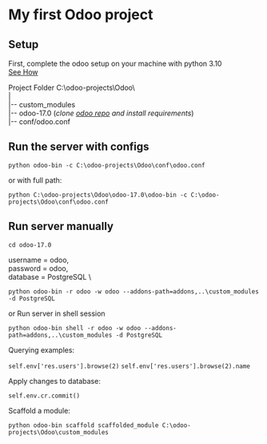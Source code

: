 # My first Odoo project

## Setup

First, complete the odoo setup on your machine with python 3.10 \
[See How](https://www.odoo.com/documentation/15.0/administration/install/source.html)

Project Folder C:\odoo-projects\Odoo\ \
| \
|-- custom_modules \
|-- odoo-17.0 (*clone [odoo repo](https://github.com/odoo/odoo) and install requirements*) \
|-- conf/odoo.conf

## Run the server with configs

`python odoo-bin -c C:\odoo-projects\Odoo\conf\odoo.conf`

or with full path:

```python C:\odoo-projects\Odoo\odoo-17.0\odoo-bin -c C:\odoo-projects\Odoo\conf\odoo.conf```

## Run server manually

`cd odoo-17.0`

username = odoo, \
password = odoo, \
database = PostgreSQL \

`python odoo-bin -r odoo -w odoo --addons-path=addons,..\custom_modules -d PostgreSQL`

or Run server in shell session

`python odoo-bin shell -r odoo -w odoo --addons-path=addons,..\custom_modules -d PostgreSQL`

Querying examples:

`self.env['res.users'].browse(2)`
`self.env['res.users'].browse(2).name`

Apply changes to database:

`self.env.cr.commit()`

Scaffold a module:

`python odoo-bin scaffold scaffolded_module C:\odoo-projects\Odoo\custom_modules`
